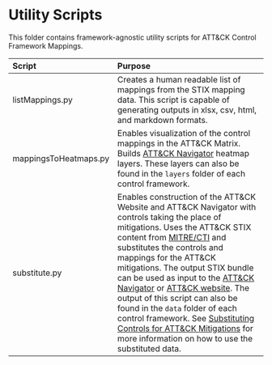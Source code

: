 # Utility Scripts

This folder contains framework-agnostic utility scripts for ATT&CK Control Framework Mappings. 

| Script | Purpose |
|:-------|:--------|
| listMappings.py | Creates a human readable list of mappings from the STIX mapping data. This script is capable of generating outputs in xlsx, csv, html, and markdown formats. |
| mappingsToHeatmaps.py | Enables visualization of the control mappings in the ATT&CK Matrix. Builds [ATT&CK Navigator](https://github.com/mitre-attack/attack-navigator) heatmap layers. These layers can also be found in the `layers` folder of each control framework. |
| substitute.py | Enables construction of the ATT&CK Website and ATT&CK Navigator with controls taking the place of mitigations. Uses the ATT&CK STIX content from [MITRE/CTI](https://github.com/mitre/cti) and substitutes the controls and mappings for the ATT&CK mitigations. The output STIX bundle can be used as input to the [ATT&CK Navigator](https://github.com/mitre-attack/attack-navigator) or [ATT&CK website](https://github.com/mitre-attack/attack-website). The output of this script can also be found in the `data` folder of each control framework. See [Substituting Controls for ATT&CK Mitigations](/docs/visualizations.md#substituting-controls-for-attck-mitigations) for more information on how to use the substituted data. |